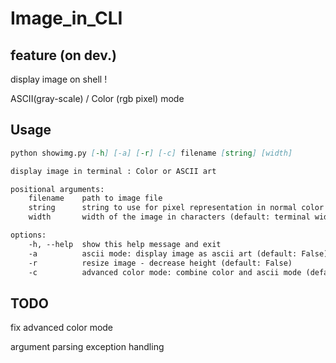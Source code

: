 # Image_in_CLI

## feature (on dev.)

display image on shell !

ASCII(gray-scale) / Color (rgb pixel) mode


## Usage

```markdown
python showimg.py [-h] [-a] [-r] [-c] filename [string] [width]

display image in terminal : Color or ASCII art

positional arguments:
    filename    path to image file
    string      string to use for pixel representation in normal color mode (default: "██")
    width       width of the image in characters (default: terminal width)

options:
    -h, --help  show this help message and exit
    -a          ascii mode: display image as ascii art (default: False)
    -r          resize image - decrease height (default: False)
    -c          advanced color mode: combine color and ascii mode (default: False)
```


## TODO

fix advanced color mode

argument parsing exception handling